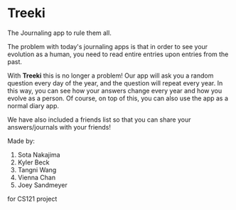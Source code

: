 # Treeki

The Journaling app to rule them all. 

The problem with today's journaling apps is that in order to see your evolution as a human, you need to read entire entries upon entries from the past. 

With **Treeki** this is no longer a problem! Our app will ask you a random question every day of the year, and the question will repeat every year.
In this way, you can see how your answers change every year and how you evolve as a person. Of course, on top of this, you can also use the app as a normal diary app.

We have also included a friends list so that you can share your answers/journals with your friends!


Made by:
1. Sota Nakajima 
2. Kyler Beck
3. Tangni Wang
4. Vienna Chan
5. Joey Sandmeyer

for CS121 project
